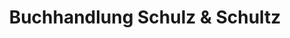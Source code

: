 ---
title: "Buchhandlung Schulz & Schultz"
url: /duesseldorf/buchhandlung-schulz-und-schultz/
shop: Bücher
---